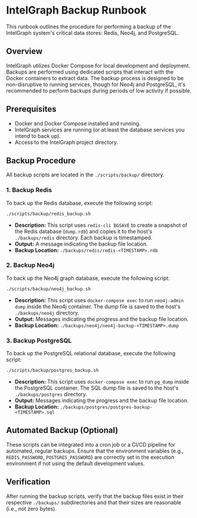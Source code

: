 # IntelGraph Backup Runbook

This runbook outlines the procedure for performing a backup of the IntelGraph system's critical data stores: Redis, Neo4j, and PostgreSQL.

## Overview

IntelGraph utilizes Docker Compose for local development and deployment. Backups are performed using dedicated scripts that interact with the Docker containers to extract data. The backup process is designed to be non-disruptive to running services, though for Neo4j and PostgreSQL, it's recommended to perform backups during periods of low activity if possible.

## Prerequisites

- Docker and Docker Compose installed and running.
- IntelGraph services are running (or at least the database services you intend to back up).
- Access to the IntelGraph project directory.

## Backup Procedure

All backup scripts are located in the `./scripts/backup/` directory.

### 1. Backup Redis

To back up the Redis database, execute the following script:

```bash
./scripts/backup/redis_backup.sh
```

- **Description:** This script uses `redis-cli BGSAVE` to create a snapshot of the Redis database (`dump.rdb`) and copies it to the host's `./backups/redis` directory. Each backup is timestamped.
- **Output:** A message indicating the backup file location.
- **Backup Location:** `./backups/redis/redis-<TIMESTAMP>.rdb`

### 2. Backup Neo4j

To back up the Neo4j graph database, execute the following script:

```bash
./scripts/backup/neo4j_backup.sh
```

- **Description:** This script uses `docker-compose exec` to run `neo4j-admin dump` inside the Neo4j container. The dump file is saved to the host's `./backups/neo4j` directory.
- **Output:** Messages indicating the progress and the backup file location.
- **Backup Location:** `./backups/neo4j/neo4j-backup-<TIMESTAMP>.dump`

### 3. Backup PostgreSQL

To back up the PostgreSQL relational database, execute the following script:

```bash
./scripts/backup/postgres_backup.sh
```

- **Description:** This script uses `docker-compose exec` to run `pg_dump` inside the PostgreSQL container. The SQL dump file is saved to the host's `./backups/postgres` directory.
- **Output:** Messages indicating the progress and the backup file location.
- **Backup Location:** `./backups/postgres/postgres-backup-<TIMESTAMP>.sql`

## Automated Backup (Optional)

These scripts can be integrated into a cron job or a CI/CD pipeline for automated, regular backups. Ensure that the environment variables (e.g., `REDIS_PASSWORD`, `POSTGRES_PASSWORD`) are correctly set in the execution environment if not using the default development values.

## Verification

After running the backup scripts, verify that the backup files exist in their respective `./backups/` subdirectories and that their sizes are reasonable (i.e., not zero bytes).

